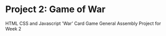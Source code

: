 # Project 2: Game of War

HTML CSS and Javascript 'War' Card Game
General Assembly Project for Week 2